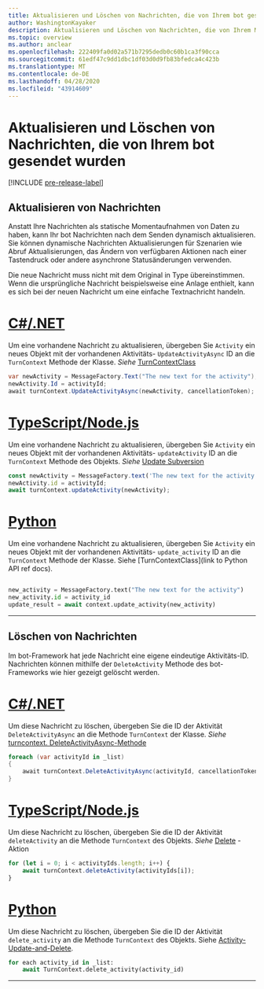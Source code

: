 ```yaml
---
title: Aktualisieren und Löschen von Nachrichten, die von Ihrem bot gesendet wurden
author: WashingtonKayaker
description: Aktualisieren und Löschen von Nachrichten, die von Ihrem Microsoft Teams-bot gesendet wurden
ms.topic: overview
ms.author: anclear
ms.openlocfilehash: 222409fa0d02a571b7295dedb0c60b1ca3f90cca
ms.sourcegitcommit: 61edf47c9dd1dbc1df03d0d9fb83bfedca4c423b
ms.translationtype: MT
ms.contentlocale: de-DE
ms.lasthandoff: 04/28/2020
ms.locfileid: "43914609"
---
```

# <a name="update-and-delete-messages-sent-from-your-bot"></a>Aktualisieren und Löschen von Nachrichten, die von Ihrem bot gesendet wurden

[!INCLUDE [pre-release-label](~/includes/v4-to-v3-pointer-bots.md)]

## <a name="updating-messages"></a>Aktualisieren von Nachrichten

Anstatt Ihre Nachrichten als statische Momentaufnahmen von Daten zu haben, kann Ihr bot Nachrichten nach dem Senden dynamisch aktualisieren. Sie können dynamische Nachrichten Aktualisierungen für Szenarien wie Abruf Aktualisierungen, das Ändern von verfügbaren Aktionen nach einer Tastendruck oder andere asynchrone Statusänderungen verwenden.

Die neue Nachricht muss nicht mit dem Original in Type übereinstimmen. Wenn die ursprüngliche Nachricht beispielsweise eine Anlage enthielt, kann es sich bei der neuen Nachricht um eine einfache Textnachricht handeln.

# <a name="cnet"></a>[C#/.NET](#tab/dotnet)

Um eine vorhandene Nachricht zu aktualisieren, übergeben Sie `Activity` ein neues Objekt mit der vorhandenen Aktivitäts- `UpdateActivityAsync` ID an die `TurnContext` Methode der Klasse. *Siehe* [TurnContextClass](/dotnet/api/microsoft.bot.builder.turncontext?view=botbuilder-dotnet-stable)

```csharp
var newActivity = MessageFactory.Text("The new text for the activity");
newActivity.Id = activityId;
await turnContext.UpdateActivityAsync(newActivity, cancellationToken);
```

# <a name="typescriptnodejs"></a>[TypeScript/Node.js](#tab/typescript)

Um eine vorhandene Nachricht zu aktualisieren, übergeben Sie `Activity` ein neues Objekt mit der vorhandenen Aktivitäts- `updateActivity` ID an die `TurnContext` Methode des Objekts. *Siehe* [Update Subversion](/javascript/api/botbuilder-core/turncontext?view=botbuilder-ts-latest#updateactivity-partial-activity--)

```typescript
const newActivity = MessageFactory.text('The new text for the activity');
newActivity.id = activityId;
await turnContext.updateActivity(newActivity);
```

# <a name="python"></a>[Python](#tab/python)

Um eine vorhandene Nachricht zu aktualisieren, übergeben Sie `Activity` ein neues Objekt mit der vorhandenen Aktivitäts- `update_activity` ID an die `TurnContext` Methode der Klasse. Siehe [TurnContextClass](link to Python API ref docs).

```python

new_activity = MessageFactory.text("The new text for the activity")
new_activity.id = activity_id
update_result = await context.update_activity(new_activity)

```

---

## <a name="deleting-messages"></a>Löschen von Nachrichten

Im bot-Framework hat jede Nachricht eine eigene eindeutige Aktivitäts-ID.
Nachrichten können mithilfe der `DeleteActivity` Methode des bot-Frameworks wie hier gezeigt gelöscht werden.

# <a name="cnet"></a>[C#/.NET](#tab/dotnet)

Um diese Nachricht zu löschen, übergeben Sie die ID der Aktivität `DeleteActivityAsync` an die Methode `TurnContext` der Klasse. *Siehe* [turncontext. DeleteActivityAsync-Methode](/dotnet/api/microsoft.bot.builder.turncontext.deleteactivityasync?view=botbuilder-dotnet-stable)

```csharp
foreach (var activityId in _list)
{
    await turnContext.DeleteActivityAsync(activityId, cancellationToken);
}
```

# <a name="typescriptnodejs"></a>[TypeScript/Node.js](#tab/typescript)

Um diese Nachricht zu löschen, übergeben Sie die ID der Aktivität `deleteActivity` an die Methode `TurnContext` des Objekts. *Siehe* [Delete](/javascript/api/botbuilder-core/turncontext?view=botbuilder-ts-latest#deleteactivity-string---partial-conversationreference--) -Aktion

```typescript
for (let i = 0; i < activityIds.length; i++) {
    await turnContext.deleteActivity(activityIds[i]);
}
```

# <a name="python"></a>[Python](#tab/python)

Um diese Nachricht zu löschen, übergeben Sie die ID der Aktivität `delete_activity` an die Methode `TurnContext` des Objekts. Siehe [Activity-Update-and-Delete](https://github.com/microsoft/botbuilder-python/blob/c04ecacb22c1f4b43a671fe2f1e4782218391975/tests/teams/scenarios/activity-update-and-delete/bots/activity_update_and_delete_bot.py).

```python
for each activity_id in _list:
    await TurnContext.delete_activity(activity_id)
```

---

